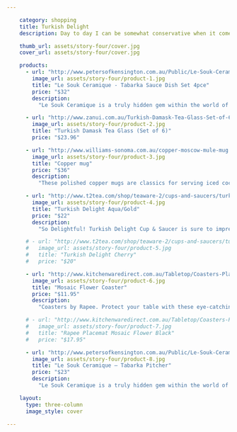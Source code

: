 ```yaml
---

    category: shopping
    title: Turkish Delight
    description: Day to day I can be somewhat conservative when it comes to dinnerware. However, as the sun starts to shine I like to keep a look out for some bright and colourful touches to add to my dinner table. Recently I’ve fallen in love with Turkish inspired pieces - I can’t help but fall in love with the vibrancy of colours and exotic patterns! These beautiful pieces will be making their way out this Spring!

    thumb_url: assets/story-four/cover.jpg
    cover_url: assets/story-four/cover.jpg

    products:
      - url: "http://www.petersofkensington.com.au/Public/Le-Souk-Ceramique-Tabarka-Sauce-Dish-Set-4pce.aspx"
        image_url: assets/story-four/product-1.jpg
        title: "Le Souk Ceramique - Tabarka Sauce Dish Set 4pce"
        price: "$32"
        description:
          "Le Souk Ceramique is a truly hidden gem within the world of ceramics. Originating from Tunisia, just a little way away from the Mediterranean coast, Le Souk Ceramique’s tidy little studio is a marvel of hands-on artisans throwing clay and painting fired works without the aid of expensive machinery. Pots and bowls are still made on a traditional potter’s wheel; the only modern innovations are the high-tech paints and glazes."

      - url: "http://www.zanui.com.au/Turkish-Damask-Tea-Glass-Set-of-6-85575.html"
        image_url: assets/story-four/product-2.jpg
        title: "Turkish Damask Tea Glass (Set of 6)"
        price: "$23.96"

      - url: "http://www.williams-sonoma.com.au/copper-moscow-mule-mug.html"
        image_url: assets/story-four/product-3.jpg
        title: "Copper mug"
        price: "$36"
        description:
          "These polished copper mugs are classics for serving iced cocktails such as the Moscow Mule, a blend of vodka, ginger beer and lime juice. The metal keeps cocktails and other refreshments ice-cold. Our mugs are handcrafted by artisans in Turkey who carry on the ancient traditions of Anatolian metalworking. Each is spun and hammered by hand of solid copper, with riveted handles and a tin lining. The copper will age naturally to a rich bronze patina."

      - url: "http://www.t2tea.com/shop/teaware-2/cups-and-saucers/turkish-delight-aqua-gold/"
        image_url: assets/story-four/product-4.jpg
        title: "Turkish Delight Aqua/Gold"
        price: "$22"
        description:
          "So Delightful! Turkish Delight Cup & Saucer is sure to impress. Mix and match this colourful range or add to your existing set. Now there's an excuse to purchase more than one colour!"

      # - url: "http://www.t2tea.com/shop/teaware-2/cups-and-saucers/turkish-delight-cherry/"
      #   image_url: assets/story-four/product-5.jpg
      #   title: "Turkish Delight Cherry"
      #   price: "$20"

      - url: "http://www.kitchenwaredirect.com.au/Tabletop/Coasters-Placemats/Rapee-Coaster-Set-of-4-Mosaic-Flower-Black"
        image_url: assets/story-four/product-6.jpg
        title: "Mosaic Flower Coaster"
        price: "$11.95"
        description:
          "Coasters by Rapee. Protect your table with these eye-catching Mosaic Flower Coasters in Black. The set of four is made from PVC and features a moulded pattern. Each coaster is 10cm by 10cm in size. From high end to everyday ware, Rapee caters to all tastes and budgets with their specialist range of cushions, napery, outdoor and home furnishings. Inspiration is drawn from around the world with overseas fashion trends influencing their innovative array of homewares and accessories."

      # - url: "http://www.kitchenwaredirect.com.au/Tabletop/Coasters-Placemats/Rapee-Placemat-Mosaic-Flower-Black"
      #   image_url: assets/story-four/product-7.jpg
      #   title: "Rapee Placemat Mosaic Flower Black"
      #   price: "$17.95"

      - url: "http://www.petersofkensington.com.au/Public/Le-Souk-Ceramique-Tabarka-Pitcher.aspx"
        image_url: assets/story-four/product-8.jpg
        title: "Le Souk Ceramique – Tabarka Pitcher"
        price: "$23"
        description:
          "Le Souk Ceramique is a truly hidden gem within the world of ceramics. Originating from Tunisia, just a little way away from the Mediterranean coast, Le Souk Ceramique’s tidy little studio is a marvel of hands-on artisans throwing clay and painting fired works without the aid of expensive machinery. Pots and bowls are still made on a traditional potter’s wheel; the only modern innovations are the high-tech paints and glazes."

    layout:
      type: three-column
      image_style: cover

---
```

